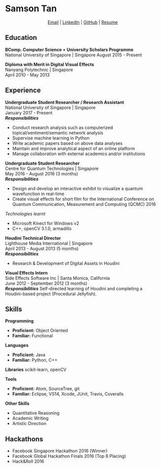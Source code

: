 Samson Tan
==========
<p align="center">
  <a href="mailto:samson.tmr@gmail.com">Email</a> |
  <a href="linkedin.com/in/samsontmr">LinkedIn</a> |
  <a href="github.com/samsontmr">GitHub</a> |
  <a href="bit.ly/samsontanresume">Resume</a>
</p>

Education
---------
**BComp. Computer Science + University Scholars Programme** <br>
National University of Singapore | Singapore
August 2015 - Present

**Diploma with Merit in Digital Visual Effects** <br>
Nanyang Polytechnic | Singapore <br>
April 2010 - May 2013 <br>

Experience
----------

**Undergraduate Student Researcher / Research Assistant** <br>
National University of Singapore | Singapore <br>
January 2017 - Present <br>
***Responsibilities***

*   Conduct research analysis such as computerized topical/sentiment/semantic network analysis
*   Supervise machine learning in Python
*   Write academic papers based on above data analyses
*   Maintain and improve analytical aspect of an online platform
*   Manage collaboration with external academics and/or institutions

**Undergraduate Student Researcher** <br>
Centre for Quantum Technologies | Singapore <br>
May 2016 - August 2016 (3 months) <br>
***Responsibilities***

*   Design and develop an interactive exhibit to visualize a quantum wavefunction in real-time
*   Create visual effects for short film for the International Conference on Quantum Communication, Measurement and Computing (QCMC) 2016

*Technologies learnt*

*   Microsoft Kinect for Windows v2
*   C++, openCV 3.1.0, armadillo

**Houdini Technical Director** <br>
Lighthouse Media International | Singapore <br>
April 2013 - August 2013 (5 months) <br>
***Responsibilities***

*   Research & Development of Digital Assets in Houdini

**Visual Effects Intern** <br>
Side Effects Software Inc | Santa Monica, California <br>
June 2012 - September 2012 (3 months) <br>
***Responsibilities***
Self-directed learning of Houdini and completing a Houdini-based project (Procedural Jellyfish).

Skills
--------
**Programming**

*   **Proficient:** Object Oriented
*   **Familiar:** Functional

**Languages**

*   **Proficient:** Java
*   **Familiar:** Python, C++

**Libraries**
scikit-learn, openCV

**Tools**

*   **Proficient:** Atom, SourceTree, git
*   **Familiar:** Eclipse, VS14, Xcode, JUnit, Travis, Coveralls

**Other Skills**

*   Quantitative Reasoning
*   Academic Writing
*   Artistic Direction

Hackathons
----------

*   Facebook Singapore Hackathon 2016 (Winner)
*   Facebook Global Hackathon Finals 2016 (Top 8 Placing)
*   Hack&Roll 2016
